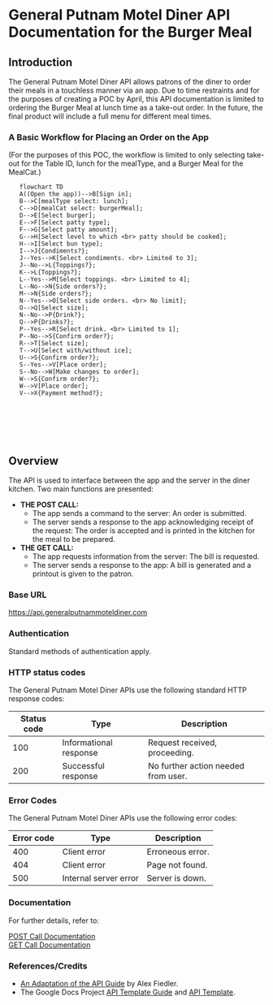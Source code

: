 # General Putnam Motel Diner API Documentation for the Burger Meal

## Introduction
The General Putnam Motel Diner API allows patrons of the diner to order their meals in a touchless manner via an app. Due to time restraints and for the purposes of creating a POC by April, this API documentation is limited to ordering the Burger Meal at lunch time as a take-out order. In the future, the final product will include a full menu for different meal times.  

### A Basic Workflow for Placing an Order on the App  
(For the purposes of this POC, the workflow is limited to only selecting take-out for the Table ID, lunch for the mealType, and a Burger Meal for the MealCat.)

```mermaid  
   flowchart TD  
   A((Open the app))-->B[Sign in];
   B-->C[mealType select: lunch];
   C-->D[mealCat select: burgerMeal];
   D-->E[Select burger];
   E-->F[Select patty type];
   F-->G[Select patty amount];
   G-->H[Select level to which <br> patty should be cooked];
   H-->I[Select bun type];
   I-->J{Condiments?};
   J--Yes-->K[Select condiments. <br> Limited to 3];
   J--No-->L{Toppings?};
   K-->L{Toppings?};
   L--Yes-->M[Select toppings. <br> Limited to 4];
   L--No-->N{Side orders?};
   M-->N{Side orders?};
   N--Yes-->O[Select side orders. <br> No limit];
   O-->Q[Select size];  
   N--No-->P{Drink?};
   Q-->P{Drinks?};
   P--Yes-->R[Select drink. <br> Limited to 1];
   P--No-->S{Confirm order?};
   R-->T[Select size];
   T-->U[Select with/without ice];
   U-->S{Confirm order?};
   S--Yes-->V[Place order];
   S--No-->W[Make changes to order];
   W-->S{Confirm order?};  
   W-->V[Place order];
   V-->X{Payment method?};





    
```
## Overview
The API is used to interface between the app and the server in the diner kitchen. Two main functions are presented:  
* **THE POST CALL:**
  * The app sends a command to the server: An order is submitted.
  * The server sends a response to the app acknowledging receipt of the request: The order is accepted and is printed in the kitchen for the meal to be prepared.  
* **THE GET CALL:**
  * The app requests information from the server: The bill is requested.
  * The server sends a response to the app: A bill is generated and a printout is given to the patron.
    
 ### Base URL

https://api.generalputnammoteldiner.com

### Authentication

Standard methods of authentication apply.

### HTTP status codes

The General Putnam Motel Diner APIs use the following standard HTTP response codes:

| Status code | Type                   | Description                         |
|-------------|------------------------|-------------------------------------|  
| 100         | Informational response | Request received, proceeding.       |  
| 200         | Successful response    | No further action needed from user. |

### Error Codes

The General Putnam Motel Diner APIs use the following error codes:

| Error code | Type                  | Description                           |
|------------|-----------------------|---------------------------------------|
| 400        | Client error          | Erroneous error.                      |  
| 404        | Client error          | Page not found.                       |  
| 500        | Internal server error | Server is down.                       |              

### Documentation
For further details, refer to: 

[POST Call Documentation](student-work/2023/Natanya-DaCosta/api-final-project/post.md)  
[GET Call Documentation](student-work/2023/Natanya-DaCosta/api-final-project/get.md)  

### References/Credits

* [An Adaptation of the API Guide](https://docs.google.com/document/d/11uNd8m5EorsLjGV84CjiJehiM8PxT2pdNbDFOnP3cDI/edit?usp=sharing) by Alex Fiedler.
* The Google Docs Project [API Template Guide](https://docs.google.com/document/d/11uNd8m5EorsLjGV84CjiJehiM8PxT2pdNbDFOnP3cDI/edit?usp=sharing) and [API Template](https://gitlab.com/tgdp/templates/-/blob/main/api-reference/template-api-reference.md).  



